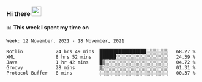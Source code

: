 ### Hi there <a href="https://www.gautamkrishnar.com/"><img src="https://media.giphy.com/media/hvRJCLFzcasrR4ia7z/giphy.gif" width="25px"></a>

📊 **This week I spent my time on**

<!--START_SECTION:waka-->
```text
Week: 12 November, 2021 - 18 November, 2021

Kotlin            24 hrs 49 mins  █████████████████░░░░░░░░   68.27 % 
XML               8 hrs 52 mins   ██████░░░░░░░░░░░░░░░░░░░   24.39 % 
Java              1 hr 42 mins    █▒░░░░░░░░░░░░░░░░░░░░░░░   04.72 % 
Groovy            28 mins         ▒░░░░░░░░░░░░░░░░░░░░░░░░   01.31 % 
Protocol Buffer   8 mins          ░░░░░░░░░░░░░░░░░░░░░░░░░   00.37 % 
```
<!--END_SECTION:waka-->
